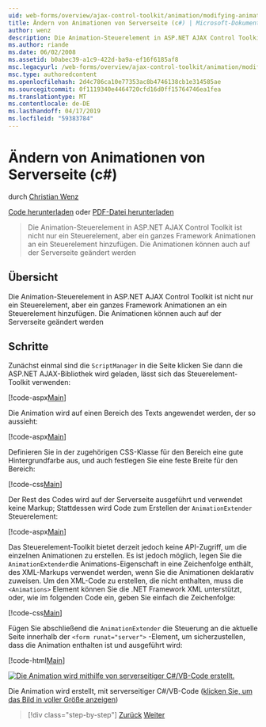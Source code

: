 ```yaml
---
uid: web-forms/overview/ajax-control-toolkit/animation/modifying-animations-from-the-server-side-cs
title: Ändern von Animationen von Serverseite (c#) | Microsoft-Dokumentation
author: wenz
description: Die Animation-Steuerelement in ASP.NET AJAX Control Toolkit ist nicht nur ein Steuerelement, aber ein ganzes Framework Animationen an ein Steuerelement hinzufügen. Es kann auch die Animationen...
ms.author: riande
ms.date: 06/02/2008
ms.assetid: b0abec39-a1c9-422d-ba9a-ef16f6185af8
msc.legacyurl: /web-forms/overview/ajax-control-toolkit/animation/modifying-animations-from-the-server-side-cs
msc.type: authoredcontent
ms.openlocfilehash: 2d4c786ca10e77353ac8b4746138cb1e314585ae
ms.sourcegitcommit: 0f1119340e4464720cfd16d0ff15764746ea1fea
ms.translationtype: MT
ms.contentlocale: de-DE
ms.lasthandoff: 04/17/2019
ms.locfileid: "59383784"
---
```

# <a name="modifying-animations-from-the-server-side-c"></a>Ändern von Animationen von Serverseite (c#)

durch [Christian Wenz](https://github.com/wenz)

[Code herunterladen](http://download.microsoft.com/download/f/9/a/f9a26acd-8df4-4484-8a18-199e4598f411/Animation9.cs.zip) oder [PDF-Datei herunterladen](http://download.microsoft.com/download/6/7/1/6718d452-ff89-4d3f-a90e-c74ec2d636a3/animation9CS.pdf)

> Die Animation-Steuerelement in ASP.NET AJAX Control Toolkit ist nicht nur ein Steuerelement, aber ein ganzes Framework Animationen an ein Steuerelement hinzufügen. Die Animationen können auch auf der Serverseite geändert werden


## <a name="overview"></a>Übersicht

Die Animation-Steuerelement in ASP.NET AJAX Control Toolkit ist nicht nur ein Steuerelement, aber ein ganzes Framework Animationen an ein Steuerelement hinzufügen. Die Animationen können auch auf der Serverseite geändert werden

## <a name="steps"></a>Schritte

Zunächst einmal sind die `ScriptManager` in die Seite klicken Sie dann die ASP.NET AJAX-Bibliothek wird geladen, lässt sich das Steuerelement-Toolkit verwenden:

[!code-aspx[Main](modifying-animations-from-the-server-side-cs/samples/sample1.aspx)]

Die Animation wird auf einen Bereich des Texts angewendet werden, der so aussieht:

[!code-aspx[Main](modifying-animations-from-the-server-side-cs/samples/sample2.aspx)]

Definieren Sie in der zugehörigen CSS-Klasse für den Bereich eine gute Hintergrundfarbe aus, und auch festlegen Sie eine feste Breite für den Bereich:

[!code-css[Main](modifying-animations-from-the-server-side-cs/samples/sample3.css)]

Der Rest des Codes wird auf der Serverseite ausgeführt und verwendet keine Markup; Stattdessen wird Code zum Erstellen der `AnimationExtender` Steuerelement:

[!code-aspx[Main](modifying-animations-from-the-server-side-cs/samples/sample4.aspx)]

Das Steuerelement-Toolkit bietet derzeit jedoch keine API-Zugriff, um die einzelnen Animationen zu erstellen. Es ist jedoch möglich, legen Sie die `AnimationExtender`die Animations-Eigenschaft in eine Zeichenfolge enthält, des XML-Markups verwendet werden, wenn Sie die Animationen deklarativ zuweisen. Um den XML-Code zu erstellen, die nicht enthalten, muss die `<Animations>` Element können Sie die .NET Framework XML unterstützt, oder, wie im folgenden Code ein, geben Sie einfach die Zeichenfolge:

[!code-css[Main](modifying-animations-from-the-server-side-cs/samples/sample5.css)]

Fügen Sie abschließend die `AnimationExtender` die Steuerung an die aktuelle Seite innerhalb der `<form runat="server">` -Element, um sicherzustellen, dass die Animation enthalten ist und ausgeführt wird:

[!code-html[Main](modifying-animations-from-the-server-side-cs/samples/sample6.html)]


[![Die Animation wird mithilfe von serverseitiger C#/VB-Code erstellt.](modifying-animations-from-the-server-side-cs/_static/image2.png)](modifying-animations-from-the-server-side-cs/_static/image1.png)

Die Animation wird erstellt, mit serverseitiger C#/VB-Code ([klicken Sie, um das Bild in voller Größe anzeigen](modifying-animations-from-the-server-side-cs/_static/image3.png))

> [!div class="step-by-step"]
> [Zurück](triggering-an-animation-in-another-control-cs.md)
> [Weiter](executing-animations-using-client-side-code-cs.md)
